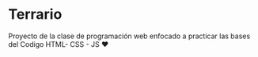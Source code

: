 # Terrario
Proyecto de la clase de programación web enfocado a practicar las bases  del Codigo HTML- CSS - JS ❤️
